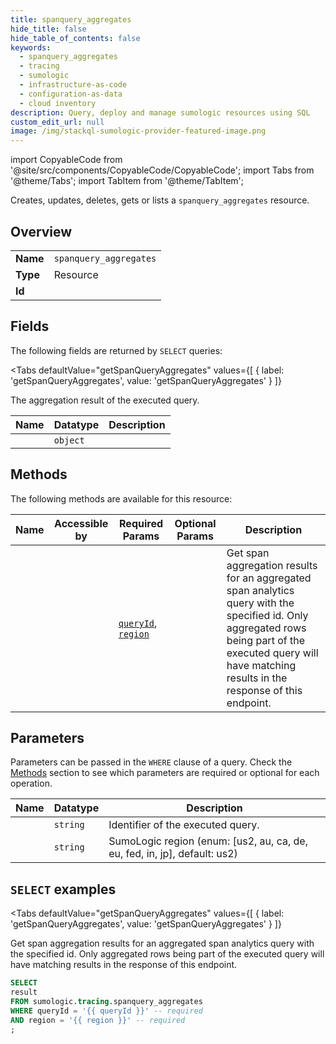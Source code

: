 ```yaml
--- 
title: spanquery_aggregates
hide_title: false
hide_table_of_contents: false
keywords:
  - spanquery_aggregates
  - tracing
  - sumologic
  - infrastructure-as-code
  - configuration-as-data
  - cloud inventory
description: Query, deploy and manage sumologic resources using SQL
custom_edit_url: null
image: /img/stackql-sumologic-provider-featured-image.png
---
```


import CopyableCode from '@site/src/components/CopyableCode/CopyableCode';
import Tabs from '@theme/Tabs';
import TabItem from '@theme/TabItem';

Creates, updates, deletes, gets or lists a <code>spanquery_aggregates</code> resource.

## Overview
<table><tbody>
<tr><td><b>Name</b></td><td><code>spanquery_aggregates</code></td></tr>
<tr><td><b>Type</b></td><td>Resource</td></tr>
<tr><td><b>Id</b></td><td><CopyableCode code="sumologic.tracing.spanquery_aggregates" /></td></tr>
</tbody></table>

## Fields

The following fields are returned by `SELECT` queries:

<Tabs
    defaultValue="getSpanQueryAggregates"
    values={[
        { label: 'getSpanQueryAggregates', value: 'getSpanQueryAggregates' }
    ]}
>
<TabItem value="getSpanQueryAggregates">

The aggregation result of the executed query.

<table>
<thead>
    <tr>
    <th>Name</th>
    <th>Datatype</th>
    <th>Description</th>
    </tr>
</thead>
<tbody>
<tr>
    <td><CopyableCode code="result" /></td>
    <td><code>object</code></td>
    <td></td>
</tr>
</tbody>
</table>
</TabItem>
</Tabs>

## Methods

The following methods are available for this resource:

<table>
<thead>
    <tr>
    <th>Name</th>
    <th>Accessible by</th>
    <th>Required Params</th>
    <th>Optional Params</th>
    <th>Description</th>
    </tr>
</thead>
<tbody>
<tr>
    <td><a href="#getSpanQueryAggregates"><CopyableCode code="getSpanQueryAggregates" /></a></td>
    <td><CopyableCode code="select" /></td>
    <td><a href="#parameter-queryId"><code>queryId</code></a>, <a href="#parameter-region"><code>region</code></a></td>
    <td></td>
    <td>Get span aggregation results for an aggregated span analytics query with the specified id. Only aggregated rows being part of the executed query will have matching results in the response of this endpoint.</td>
</tr>
</tbody>
</table>

## Parameters

Parameters can be passed in the `WHERE` clause of a query. Check the [Methods](#methods) section to see which parameters are required or optional for each operation.

<table>
<thead>
    <tr>
    <th>Name</th>
    <th>Datatype</th>
    <th>Description</th>
    </tr>
</thead>
<tbody>
<tr id="parameter-queryId">
    <td><CopyableCode code="queryId" /></td>
    <td><code>string</code></td>
    <td>Identifier of the executed query.</td>
</tr>
<tr id="parameter-region">
    <td><CopyableCode code="region" /></td>
    <td><code>string</code></td>
    <td>SumoLogic region (enum: [us2, au, ca, de, eu, fed, in, jp], default: us2)</td>
</tr>
</tbody>
</table>

## `SELECT` examples

<Tabs
    defaultValue="getSpanQueryAggregates"
    values={[
        { label: 'getSpanQueryAggregates', value: 'getSpanQueryAggregates' }
    ]}
>
<TabItem value="getSpanQueryAggregates">

Get span aggregation results for an aggregated span analytics query with the specified id. Only aggregated rows being part of the executed query will have matching results in the response of this endpoint.

```sql
SELECT
result
FROM sumologic.tracing.spanquery_aggregates
WHERE queryId = '{{ queryId }}' -- required
AND region = '{{ region }}' -- required
;
```
</TabItem>
</Tabs>
